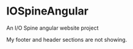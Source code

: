 # IOSpineAngular
An I/O Spine angular website project

My footer and header sections are not showing.
